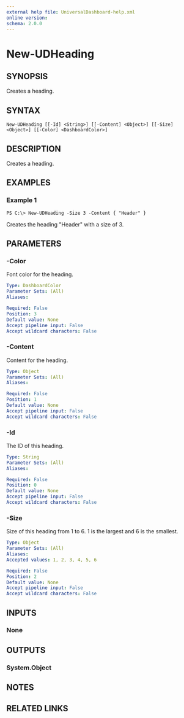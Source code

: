 ```yaml
---
external help file: UniversalDashboard-help.xml
online version: 
schema: 2.0.0
---
```


# New-UDHeading

## SYNOPSIS
Creates a heading.

## SYNTAX

```
New-UDHeading [[-Id] <String>] [[-Content] <Object>] [[-Size] <Object>] [[-Color] <DashboardColor>]
```

## DESCRIPTION
Creates a heading.

## EXAMPLES

### Example 1
```
PS C:\> New-UDHeading -Size 3 -Content { "Header" }
```

Creates the heading "Header" with a size of 3. 

## PARAMETERS

### -Color
Font color for the heading.

```yaml
Type: DashboardColor
Parameter Sets: (All)
Aliases: 

Required: False
Position: 3
Default value: None
Accept pipeline input: False
Accept wildcard characters: False
```

### -Content
Content for the heading.

```yaml
Type: Object
Parameter Sets: (All)
Aliases: 

Required: False
Position: 1
Default value: None
Accept pipeline input: False
Accept wildcard characters: False
```

### -Id
The ID of this heading.

```yaml
Type: String
Parameter Sets: (All)
Aliases: 

Required: False
Position: 0
Default value: None
Accept pipeline input: False
Accept wildcard characters: False
```

### -Size
Size of this heading from 1 to 6. 1 is the largest and 6 is the smallest.

```yaml
Type: Object
Parameter Sets: (All)
Aliases: 
Accepted values: 1, 2, 3, 4, 5, 6

Required: False
Position: 2
Default value: None
Accept pipeline input: False
Accept wildcard characters: False
```

## INPUTS

### None


## OUTPUTS

### System.Object

## NOTES

## RELATED LINKS

